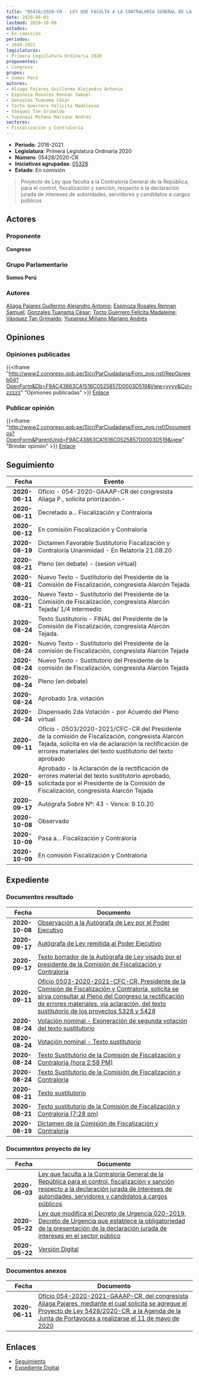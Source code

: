 ```yaml
---
title: "05428/2020-CR - LEY QUE FACULTA A LA CONTRALORÍA GENERAL DE LA REPÚBLICA PARA CONTROL, FISCALIZACIÓN Y SANCIÓN RESPECTO A LA DECLARACIÓN JURADA DE INTERESES DE AUTORIDADES, SERVIDORES Y CANDIDATOS A CARGOS PÚBLICOS"
date: 2020-06-03
lastmod: 2020-10-09
estados:
- En comisión
periodos:
- 2016-2021
legislaturas:
- Primera Legislatura Ordinaria 2020
proponentes:
- Congreso
grupos:
- Somos Perú
autores:
- Aliaga Pajares Guillermo Alejandro Antonio
- Espinoza Rosales Rennan Samuel
- Gonzales Tuanama César
- Tocto Guerrero Felícita Madaleine
- Vásquez Tan Grimaldo
- Yupanqui Miñano Mariano Andrés
sectores:
- Fiscalización y Contraloría
---
```

- **Periodo**: 2016-2021
- **Legislatura**: Primera Legislatura Ordinaria 2020
- **Número**: 05428/2020-CR
- **Iniciativas agrupadas**: [05328](../../05300/05328)
- **Estado**: En comisión

> Proyecto de Ley que faculta a la Contraloría General de la República, para el control, fiscalización y sanción, respecto a la declaración jurada de intereses de autoridades, servidores y candidatos a cargos públicos


## Actores

### Proponente

**Congreso**

### Grupo Parlamentario

**Somos Perú**

### Autores

[Aliaga Pajares Guillermo Alejandro Antonio](mailto:mailto:galiaga@congreso.gob.pe); [Espinoza Rosales Rennan Samuel](mailto:mailto:respinoza@congreso.gob.pe); [Gonzales Tuanama César](mailto:mailto:cgonzales@congreso.gob.pe); [Tocto Guerrero Felícita Madaleine](mailto:mailto:ftocto@congreso.gob.pe); [Vásquez Tan Grimaldo](mailto:mailto:gvasquez@congreso.gob.pe); [Yupanqui Miñano Mariano Andrés](mailto:mailto:myupanqui@congreso.gob.pe)

## Opiniones

### Opiniones publicadas

{{<iframe "http://www2.congreso.gob.pe/Sicr/ParCiudadana/Foro_pvp.nsf/RepOpiweb04?OpenForm&Db=F9AC43863CA1516C0525857D0003D519&View=yyyy&Col=zzzzz" "Opiniones publicadas" >}}
[Enlace](http://www2.congreso.gob.pe/Sicr/ParCiudadana/Foro_pvp.nsf/RepOpiweb04?OpenForm&Db=F9AC43863CA1516C0525857D0003D519&View=yyyy&Col=zzzzz)

### Publicar opinión

{{<iframe "http://www2.congreso.gob.pe/Sicr/ParCiudadana/Foro_pvp.nsf/Documentos?OpenForm&ParentUnid=F9AC43863CA1516C0525857D0003D519&view" "Brindar opinión" >}}
[Enlace](http://www2.congreso.gob.pe/Sicr/ParCiudadana/Foro_pvp.nsf/Documentos?OpenForm&ParentUnid=F9AC43863CA1516C0525857D0003D519&view)


## Seguimiento

| Fecha | Evento |
|------:|--------|
| **2020-06-11** | Oficio - 054-2020-GAAAP-CR del congresista Aliaga P., solicita priorización.- |
| **2020-06-11** | Decretado a... Fiscalización y Contraloría |
| **2020-06-12** | En comisión Fiscalización y Contraloría |
| **2020-08-19** | Dictamen Favorable Sustitutorio Fiscalización y Contraloría Unanimidad - En Relatoría 21.08.20 |
| **2020-08-21** | Pleno (en debate) - (sesión virtual) |
| **2020-08-21** | Nuevo Texto - Sustitutorio del Presidente de la Comisión de Fiscalización, congresista Alarcón Tejada |
| **2020-08-21** | Nuevo Texto - Sustitutorio del Presidente de la Comisión de Fiscalización, congresista Alarcón Tejada/ 1/4 intermedio |
| **2020-08-24** | Texto Sustitutorio - FINAL del Presidente de la Comisión de Fiscalización, congresista Alarcón Tejada. |
| **2020-08-24** | Nuevo Texto - Sustitutorio del Presidente de la comisión de Fiscalización, congresista Alarcón Tejada |
| **2020-08-24** | Nuevo Texto - Sustitutorio del Presidente de la comisión de Fiscalización, congresista Alarcón Tejada |
| **2020-08-24** | Pleno (en debate) |
| **2020-08-24** | Aprobado 1ra. votación |
| **2020-08-24** | Dispensado 2da Votación - por Acuerdo del Pleno virtual |
| **2020-09-11** | Oficio - 0503/2020-2021/CFC-CR del Presidente de la comisión de Fiscalización, congresista Alarcón Tejada, solicita en vía de aclaración la rectificación de errores materiales del texto sustitutorio del texto aprobado |
| **2020-09-15** | Aprobado - la Aclaración de la rectificación de errores material del texto sustitutorio aprobado, solicitada por el Presidente de la Comisión de Fiscalización, congresista Alarcón Tejada |
| **2020-09-17** | Autógrafa Sobre Nº: 43 - Vence: 9.10.20 |
| **2020-10-08** | Observado |
| **2020-10-09** | Pasa a... Fiscalización y Contraloría |
| **2020-10-09** | En comisión Fiscalización y Contraloría |

## Expediente

### Documentos resultado

| Fecha | Documento |
|------:|-----------|
| **2020-10-08** | [Observación a la Autógrafa de Ley por el Poder Ejecutivo](https://leyes.congreso.gob.pe/Documentos/2016_2021/Observacion_a_la_Autografa/OBAU05328-20201008.pdf) |
| **2020-09-17** | [Autógrafa de Ley remitida al Poder Ejecutivo](http://www.leyes.congreso.gob.pe/Documentos/2016_2021/Autografas/Ley_y_de_Resolucion_Legislativa/AU0532820200917.pdf) |
| **2020-09-17** | [Texto borrador de la Autógrafa de Ley visado por el presidente de la Comisión de Fiscalización y Contraloría](http://www.leyes.congreso.gob.pe/Documentos/2016_2021/Texto_Borrador_de_Autografa/BAU0532820200917.pdf) |
| **2020-09-11** | [Oficio 0503-2020-2021-CFC-CR, Presidente de la Comisión de Fiscalización y Contraloría, solicita se sirva consultar al Pleno del Congreso la rectificación de errores materiales, vía aclaración, del texto sustitutorio de los proyectos 5328 y 5428](http://www.leyes.congreso.gob.pe/Documentos/2016_2021/Oficios/Comisiones_Ordinarias/OFICIO-0503-2020-2021-CFC-CR.pdf) |
| **2020-08-24** | [Votación nominal - Exoneración de segunda votación del texto sustitutorio](http://www.leyes.congreso.gob.pe/Documentos/2016_2021/Asistencia_y_Votacion/Proyectos_de_Ley/Votacion_Nominal/VNESVTS05328-20200824.pdf) |
| **2020-08-24** | [Votación nominal - Texto sustitutorio](http://www.leyes.congreso.gob.pe/Documentos/2016_2021/Asistencia_y_Votacion/Proyectos_de_Ley/Votacion_Nominal/VNTS05328-20200824.pdf) |
| **2020-08-24** | [Texto Sustitutorio de la Comisión de Fiscalización y Contraloría (hora 2:58 PM)](http://www.leyes.congreso.gob.pe/Documentos/2016_2021/Texto_Sustitutorio/Proyectos_de_Ley/TS0532820200824.pdf) |
| **2020-08-24** | [Texto Sustitutorio de la Comisión de Fiscalización y Contraloría](http://www.leyes.congreso.gob.pe/Documentos/2016_2021/Texto_Sustitutorio/Proyectos_de_Ley/TS05328-20200824.pdf) |
| **2020-08-21** | [Texto sustitutorio](http://www.leyes.congreso.gob.pe/Documentos/2016_2021/Texto_Sustitutorio/Proyectos_de_Ley/TS0532820200821.pdf) |
| **2020-08-21** | [Texto sustitutorio de la Comisión de Fiscalización y Contraloría (7:28 pm)](http://www.leyes.congreso.gob.pe/Documentos/2016_2021/Texto_Sustitutorio/Proyectos_de_Ley/TS0532820200821F.pdf) |
| **2020-08-19** | [Dictamen de la Comisión de Fiscalización y Contraloría](http://www.leyes.congreso.gob.pe/Documentos/2016_2021/Dictamenes/Proyectos_de_Ley/05428DC12MAY-20200819.pdf) |

### Documentos proyecto de ley

| Fecha | Documento |
|------:|-----------|
| **2020-06-03** | [Ley que faculta a la Contraloría General de la República para el control, fiscalización y sanción respecto a la declaración jurada de intereses de autoridades, servidores y candidatos a cargos públicos](http://www.leyes.congreso.gob.pe/Documentos/2016_2021/Proyectos_de_Ley_y_de_Resoluciones_Legislativas/PL05428_20200603.pdf) |
| **2020-05-22** | [Ley que modifica el Decreto de Urgencia 020-2019, Decreto de Urgencia que establece la obligatoriedad de la presentación de la declaración jurada de intereses en el sector público](http://www.leyes.congreso.gob.pe/Documentos/2016_2021/Proyectos_de_Ley_y_de_Resoluciones_Legislativas/PL05328-20200522.pdf) |
| **2020-05-22** | [Versión Digital](http://www.leyes.congreso.gob.pe/Documentos/2016_2021/Proyectos_de_Ley_y_de_Resoluciones_Legislativas/Proyectos_Firmas_digitales/PL05328.pdf) |

### Documentos anexos

| Fecha | Documento |
|------:|-----------|
| **2020-06-11** | [Oficio 054-2020-2021-GAAAP-CR, del congresista Aliaga Pajares, mediante el cual solicita se agregue el Proyecto de Ley 5428/2020-CR, a la Agenda de la Junta de Portavoces a realizarse el 11 de mayo de 2020](http://www.leyes.congreso.gob.pe/Documentos/2016_2021/Oficios/Congresistas/OFICIO-054-2020-2021-GAAAP-CR.pdf) |

## Enlaces

- [Seguimiento](http://www2.congreso.gob.pe/Sicr/TraDocEstProc/CLProLey2016.nsf/f7fff46988ca05b1052578e100829cc7/45ef7e5e1c6ff8fc0525857c007aa3b7?OpenDocument)
- [Expediente Digital](http://www2.congreso.gob.pe/Sicr/TraDocEstProc/Expvirt_2011.nsf/visbusqptramdoc1621/05428?opendocument)

